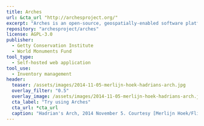 ```yaml
---
title: Arches
url: &cta_url "http://archesproject.org/"
excerpt: "Arches is an open-source, geospatially-enabled software platform for cultural heritage inventory and management, developed jointly by the Getty Conservation Institute and World Monuments Fund. The system is freely available for organizations worldwide to download, install, and configure in accordance with their individual needs and without restrictions. Arches is not one single repository; however, an organization could set it up as its own central repository if desired."
repository: "archesproject/arches"
license: AGPL-3.0
publisher:
  - Getty Conservation Institute
  - World Monuments Fund
tool_type:
  - Self-hosted web application
tool_use:
  - Inventory management
header:
  teaser: /assets/images/2014-11-05-merlijn-hoek-hadrians-arch.jpg
  overlay_filter: "0.5"
  overlay_image: /assets/images/2014-11-05-merlijn-hoek-hadrians-arch.jpg
  cta_label: "Try using Arches"
  cta_url: *cta_url
  caption: "Hadrian's Arch, 2014 November 5. Courtesy [Merlijn Hoek/Flickr](https://www.flickr.com/photos/merlijnhoek/15852395091/) ([BY-NC-ND 2.0](https://creativecommons.org/licenses/by-nc-nd/2.0/))"
---
```

